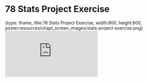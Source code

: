 # 78 Stats Project Exercise
 
{type: iframe, title:78 Stats Project Exercise, width:800, height:600, poster:resources/chapt_screen_images/stats-project-exercise.png}
![](https://datatrail-jhu.github.io/DataTrail_ReOrg/no_toc/stats-project-exercise.html)
 

 
